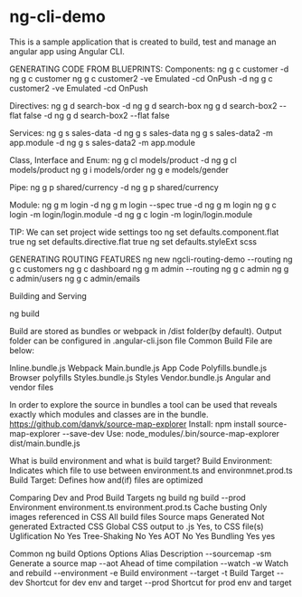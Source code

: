 # ng-cli-demo
This is a sample application that is created to build, test and manage an angular app using Angular CLI.

GENERATING CODE FROM BLUEPRINTS:
Components:
ng g c customer -d
ng g c customer
ng g c customer2 -ve Emulated -cd OnPush -d
ng g c customer2 -ve Emulated -cd OnPush

Directives:
ng g d search-box -d
ng g d search-box
ng g d search-box2 --flat false -d
ng g d search-box2 --flat false

Services:
ng g s sales-data -d
ng g s sales-data
ng g s sales-data2 -m app.module -d
ng g s sales-data2 -m app.module

Class, Interface and Enum: 
ng g cl models/product -d
ng g cl models/product
ng g i models/order
ng g e models/gender

Pipe:
ng g p shared/currency -d
ng g p shared/currency

Module:
ng g m login -d
ng g m login --spec true -d
ng g m login
ng g c login -m login/login.module -d
ng g c login -m login/login.module

TIP: We can set project wide settings too
ng set defaults.component.flat true
ng set defaults.directive.flat true
ng set defaults.styleExt scss


GENERATING ROUTING FEATURES
ng new ngcli-routing-demo --routing
ng g c customers
ng g c dashboard
ng g m admin --routing
ng g c admin
ng g c admin/users
ng g c admin/emails

Building and Serving 

ng build <options>

Build are stored as bundles or webpack in /dist folder(by default).
Output folder can be configured in .angular-cli.json file
Common Build File are below:

Inline.bundle.js       Webpack
Main.bundle.js         App Code
Polyfills.bundle.js    Browser polyfills
Styles.bundle.js       Styles
Vendor.bundle.js       Angular and vendor files

In order to explore the source in bundles a tool can be used that 
reveals exactly which modules and classes are in the bundle.
https://github.com/danvk/source-map-explorer
Install:  npm install source-map-explorer  --save-dev
Use: node_modules/.bin/source-map-explorer dist/main.bundle.js


What is build environment and what is build target?
Build Environment: Indicates which file  to use between environment.ts and environmnet.prod.ts
Build Target: Defines how and(if) files are optimized 

Comparing Dev and Prod Build Targets 
                 ng build                        ng build --prod
Environment      environment.ts                  environment.prod.ts
Cache busting    Only images referenced in CSS   All build files
Source maps      Generated                       Not generated
Extracted CSS    Global CSS output to .js        Yes, to CSS file(s)
Uglification     No                              Yes
Tree-Shaking     No                              Yes
AOT              No                              Yes
Bundling         Yes                             yes
			
Common ng build Options
Options             Alias               Description
--sourcemap         -sm                 Generate a source map
--aot                                   Ahead of time compilation
--watch              -w                 Watch and rebuild 
--environment        -e                 Build environment
--target             -t                 Build Target
--dev                                   Shortcut for dev env and target
--prod                                  Shortcut for prod env and target
